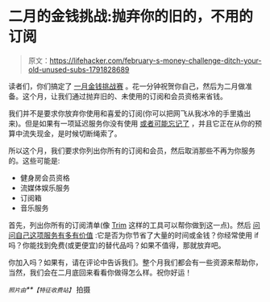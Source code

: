 # 二月的金钱挑战:抛弃你的旧的，不用的订阅

> 原文：<https://lifehacker.com/february-s-money-challenge-ditch-your-old-unused-subs-1791828689>

读者们，你们搞定了 [一月金钱挑战赛](http://twocents.lifehacker.com/how-d-you-do-during-the-january-money-challenge-1791754292#_ga=1.221743640.1268082208.1431441811) 。花一分钟祝贺你自己，然后为二月做准备。这个月，让我们通过抛弃旧的、未使用的订阅和会员资格来省钱。



我们并不是要求你放弃你使用和喜爱的订阅(你可以把网飞从我冰冷的手里撬出来)。但是如果有一项延迟服务你没有使用 [或者可能忘记了](https://lifehacker.com/how-to-turn-off-the-automatic-subscription-renewal-in-a-1714905341) ，并且它正在从你的预算中流失现金，是时候切断绳索了。

所以这个月，我们要求你列出你所有的订阅和会员，然后取消那些不再为你服务的。这些可能是:

*   健身房会员资格
*   流媒体娱乐服务
*   订阅箱
*   音乐服务

首先，列出你所有的订阅清单(像 [Trim](http://asktrim.com) 这样的工具可以帮你做到这一点)。然后 [问问自己这项服务有多有价值](http://twocents.lifehacker.com/ask-these-four-questions-to-cut-back-on-unnecessary-sub-1714786196#_ga=1.188604968.1268082208.1431441811) :它是否为你节省了大量的时间或金钱？你经常使用 if 吗？你能找到免费(或更便宜)的替代品吗？如果不值得，那就放弃吧。

你加入吗？如果有，请在评论中告诉我们。整个月我们都会有一些资源来帮助你，当然，我们会在二月底回来看看你做得怎么样。祝你好运！

*<small>照片由</small>**<small>【特征收费站】</small>*
拍摄